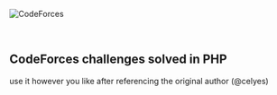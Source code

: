 <div style="margin:auto;">
	
![CodeForces](https://sta.codeforces.com/s/77714/images/codeforces-vs-coronavirus-65.png)

<br>

## CodeForces challenges solved in PHP

use it however you like after referencing the original author (@celyes)

</div>	